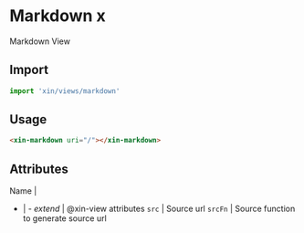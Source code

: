 # Markdown x

Markdown View

## Import

```js
import 'xin/views/markdown'
```

## Usage

```html
<xin-markdown uri="/"></xin-markdown>
```

## Attributes

Name |
- | -
*extend* | @xin-view attributes
`src`   | Source url
`srcFn` | Source function to generate source url
